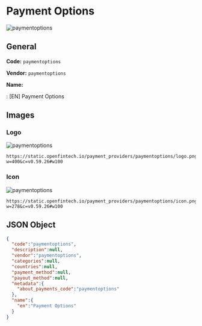 
# Payment Options 
![paymentoptions](https://static.openfintech.io/payment_providers/paymentoptions/logo.png?w=400&c=v0.59.26#w100)  

## General 
 
**Code:** `paymentoptions` 
 
**Vendor:** `paymentoptions` 
 
**Name:** 
 
:	[EN] Payment Options 
 

## Images 

### Logo 
 
![paymentoptions](https://static.openfintech.io/payment_providers/paymentoptions/logo.png?w=400&c=v0.59.26#w100)  

```
https://static.openfintech.io/payment_providers/paymentoptions/logo.png?w=400&c=v0.59.26#w100
```  

### Icon 
 
![paymentoptions](https://static.openfintech.io/payment_providers/paymentoptions/icon.png?w=278&c=v0.59.26#w100)  

```
https://static.openfintech.io/payment_providers/paymentoptions/icon.png?w=278&c=v0.59.26#w100
```  

## JSON Object 

```json
{
  "code":"paymentoptions",
  "description":null,
  "vendor":"paymentoptions",
  "categories":null,
  "countries":null,
  "payment_method":null,
  "payout_method":null,
  "metadata":{
    "about_payments_code":"paymentoptions"
  },
  "name":{
    "en":"Payment Options"
  }
}
```  
